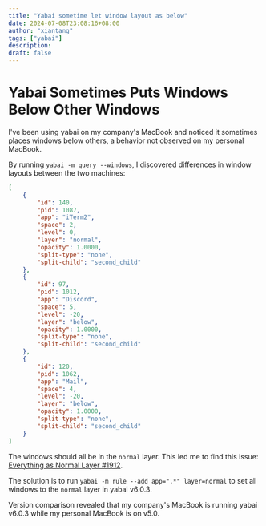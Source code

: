```yaml
---
title: "Yabai sometime let window layout as below"
date: 2024-07-08T23:08:16+08:00
author: "xiantang"
tags: ["yabai"]
description:
draft: false
---
```


# Yabai Sometimes Puts Windows Below Other Windows

I've been using yabai on my company's MacBook and noticed it sometimes places windows below others, a behavior not observed on my personal MacBook.

By running `yabai -m query --windows`, I discovered differences in window layouts between the two machines:

```json
[
    {
        "id": 140,
        "pid": 1087,
        "app": "iTerm2",
        "space": 2,
        "level": 0,
        "layer": "normal",
        "opacity": 1.0000,
        "split-type": "none",
        "split-child": "second_child"
    },
    {
        "id": 97,
        "pid": 1012,
        "app": "Discord",
        "space": 5,
        "level": -20,
        "layer": "below",
        "opacity": 1.0000,
        "split-type": "none",
        "split-child": "second_child"
    },
    {
        "id": 120,
        "pid": 1062,
        "app": "Mail",
        "space": 4,
        "level": -20,
        "layer": "below",
        "opacity": 1.0000,
        "split-type": "none",
        "split-child": "second_child"
    }
]
```

The windows should all be in the `normal` layer. This led me to find this issue: [Everything as Normal Layer #1912](https://github.com/koekeishiya/yabai/issues/1912).

The solution is to run `yabai -m rule --add app=".*" layer=normal` to set all windows to the `normal` layer in yabai v6.0.3.

Version comparison revealed that my company's MacBook is running yabai v6.0.3 while my personal MacBook is on v5.0.
